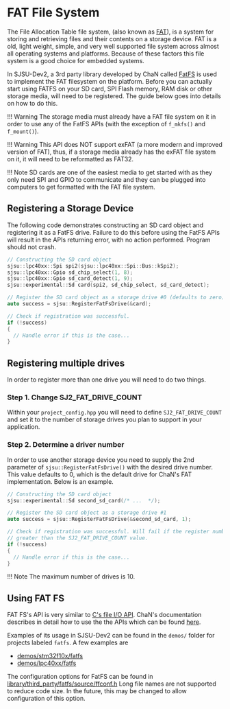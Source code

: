 # FAT File System

The File Allocation Table file system, (also known as
[FAT](https://en.wikipedia.org/wiki/File_Allocation_Table)), is a system for
storing and retrieving files and their contents on a storage device. FAT is a
old, light weight, simple, and very well supported file system across almost all
operating systems and platforms. Because of these factors this file system is a
good choice for embedded systems.

In SJSU-Dev2, a 3rd party library developed by ChaN called
[FatFS](http://elm-chan.org/fsw/ff/00index_e.html) is used to implement the FAT
filesystem on the platform. Before you can actually start using FATFS on your
SD card, SPI Flash memory, RAM disk or other storage media, will need to be
registered. The guide below goes into details on how to do this.

!!! Warning
    The storage media must already have a FAT file system on it in order to use
    any of the FatFS APIs (with the exception of `f_mkfs()` and `f_mount()`).

!!! Warning
    This API does NOT support exFAT (a more modern and improved version of FAT),
    thus, if a storage media already has the exFAT file system on it, it will
    need to be reformatted as FAT32.

!!! Note
    SD cards are one of the easiest media to get started with as they only need
    SPI and GPIO to communicate and they can be plugged into computers to get
    formatted with the FAT file system.

## Registering a Storage Device
The following code demonstrates constructing an SD card object and registering
it as a FatFS drive. Failure to do this before using the FatFS APIs will result
in the APIs returning error, with no action performed. Program should not crash.

```C++
// Constructing the SD card object
sjsu::lpc40xx::Spi spi2(sjsu::lpc40xx::Spi::Bus::kSpi2);
sjsu::lpc40xx::Gpio sd_chip_select(1, 8);
sjsu::lpc40xx::Gpio sd_card_detect(1, 9);
sjsu::experimental::Sd card(spi2, sd_chip_select, sd_card_detect);

// Register the SD card object as a storage drive #0 (defaults to zero)
auto success = sjsu::RegisterFatFsDrive(&card);

// Check if registration was successful.
if (!success)
{
  // Handle error if this is the case...
}
```

## Registering multiple drives
In order to register more than one drive you will need to do two things.

### Step 1. Change SJ2_FAT_DRIVE_COUNT
Within your `project_config.hpp` you will need to define `SJ2_FAT_DRIVE_COUNT`
and set it to the number of storage drives you plan to support in your
application.

### Step 2. Determine a driver number
In order to use another storage device you need to supply the 2nd parameter of
`sjsu::RegisterFatFsDrive()` with the desired drive number. This value defaults
to 0, which is the default drive for ChaN's FAT implementation. Below is an
example.

```C++
// Constructing the SD card object
sjsu::experimental::Sd second_sd_card(/* ...  */);

// Register the SD card object as a storage drive #1
auto success = sjsu::RegisterFatFsDrive(&second_sd_card, 1);

// Check if registration was successful. Will fail if the register number is
// greater than the SJ2_FAT_DRIVE_COUNT value.
if (!success)
{
  // Handle error if this is the case...
}
```

!!! Note
    The maximum number of drives is 10.

## Using FAT FS

FAT FS's API is very similar to
[C's file I/O API](https://en.cppreference.com/w/c/io).
ChaN's documentation describes in detail how to use the the APIs which can be
found [here](http://elm-chan.org/fsw/ff/00index_e.html).

Examples of its usage in SJSU-Dev2 can be found in the `demos/` folder for
projects labeled `fatfs`. A few examples are

- [demos/stm32f10x/fatfs](https://github.com/SJSU-Dev2/SJSU-Dev2/tree/master/demos/stm32f10x/fatfs)
- [demos/lpc40xx/fatfs](https://github.com/SJSU-Dev2/SJSU-Dev2/tree/master/demos/sjtwo/fatfs)

The configuration options for FatFS can be found in
[library/third_party/fatfs/source/ffconf.h](https://github.com/SJSU-Dev2/SJSU-Dev2/tree/master/library/third_party/fatfs/source/ffconf.h)
Long file names are not supported to reduce code size. In the future, this may
be changed to allow configuration of this option.
